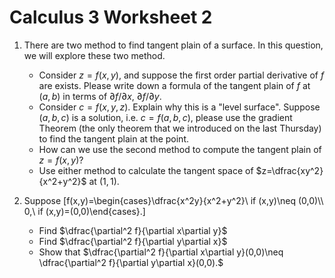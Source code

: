# Calculus 3 Worksheet 2

1. There are two method to find tangent plain of a surface. In this question, we will explore these two method.
	* Consider $z=f(x,y)$, and suppose the first order partial derivative of $f$ are exists. Please write down a formula of the tangent plain of $f$ at $(a,b)$ in terms of $\partial f/\partial x$, $\partial f/\partial y$.
	* Consider $c=f(x,y,z)$. Explain why this is a "level surface". Suppose $(a,b,c)$ is a solution, i.e. $c=f(a,b,c)$, please use the gradient Theorem (the only theorem that we introduced on the last Thursday) to find the tangent plain at the point.
	* How can we use the second method to compute the tangent plain of $z=f(x,y)$?
	* Use either method to calculate the tangent space of $z=\dfrac{xy^2}{x^2+y^2}$ at $(1,1)$.

2. Suppose
	\[f(x,y)=\begin{cases}\dfrac{x^2y}{x^2+y^2}\ if (x,y)\neq (0,0)\\\\ 0,\ if (x,y)=(0,0)\end{cases}.\]
	* Find $\dfrac{\partial^2 f}{\partial x\partial y}$
	* Find $\dfrac{\partial^2 f}{\partial y\partial x}$
	* Show that $\dfrac{\partial^2 f}{\partial x\partial y}(0,0)\neq \dfrac{\partial^2 f}{\partial y\partial x}(0,0).$